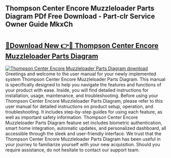 ## Thompson Center Encore Muzzleloader Parts Diagram PDf Free Download - Part-clr Service Owner Guide MkxCh

# <h2><a href="http://dfu10dw.blite.top/?on=Thompson+Center+Encore+Muzzleloader+Parts+Diagram">🔗Download New 👉🔴 Thompson Center Encore Muzzleloader Parts Diagram</a></h2>

[![Thompson Center Encore Muzzleloader Parts Diagram download](https://i.imgur.com/lujVjoI.png)](http://dfu10dw.blite.top/?on=Thompson+Center+Encore+Muzzleloader+Parts+Diagram)
Greetings and welcome to the user manual for your newly implemented system Thompson Center Encore Muzzleloader Parts Diagram. This manual is specifically designed to help you navigate the features and functions of your product with ease. Inside, you will find detailed instructions for installation, usage, maintenance, and troubleshooting. Before using your Thompson Center Encore Muzzleloader Parts Diagram, please refer to this user manual for detailed instructions on product setup, operation, and troubleshooting. It includes step-by-step guides for using each feature, as well as important safety information. Thompson Center Encore Muzzleloader Parts Diagram feature set includes biometric authentication, smart home integration, automatic updates, and personalized dashboard, all accessible through the sleek and user-friendly interface. We trust that the Thompson Center Encore Muzzleloader Parts Diagram has been useful in your journey to familiarize yourself with your new acquisition. Should you require assistance, do not hesitate to contact our support team.
